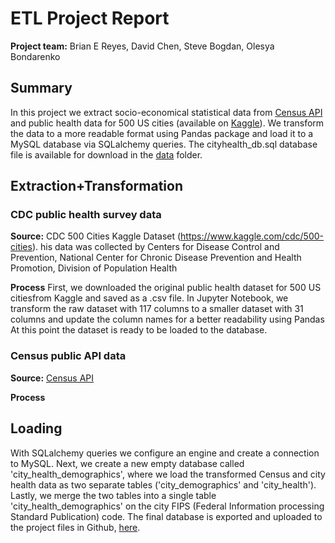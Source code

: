 # ETL Project Report

**Project team:** Brian E Reyes, David Chen, Steve Bogdan, Olesya Bondarenko

## Summary

In this project we extract socio-economical statistical data from [Census API](https://api.census.gov/data.html) and public health data for 500 US cities (available on [Kaggle](https://www.kaggle.com/cdc/500-cities)). We transform the data to a more readable format using Pandas package and load it to a MySQL database via SQLalchemy queries. The cityhealth_db.sql database file is available for download in the [data](data) folder.

## Extraction+Transformation

### CDC public health survey data
**Source:**
CDC 500 Cities Kaggle Dataset (https://www.kaggle.com/cdc/500-cities). his data was collected by Centers for Disease Control and Prevention, National Center for Chronic Disease Prevention and Health Promotion, Division of Population Health

**Process**
First, we downloaded the original public health dataset for 500 US citiesfrom Kaggle and saved as a .csv file. In Jupyter Notebook, we transform the raw dataset with 117 columns to a smaller dataset with 31 columns and update the column names for a better readability using Pandas At this point the dataset is ready to be loaded to the database.

### Census public API data
**Source:**
[Census API](https://api.census.gov/data.html) 

**Process**


## Loading

With SQLalchemy queries we configure an engine and create a connection to MySQL. Next, we create a new empty database called 'city_health_demographics', where we load the transformed Census and city health data as two separate tables ('city_demographics' and 'city_health'). Lastly, we merge the two tables into a single table 'city_health_demographics' on the city FIPS (Federal Information processing Standard Publication) code. The final database is exported and uploaded to the project files in Github, [here](data/cityhealth_db.sql).

